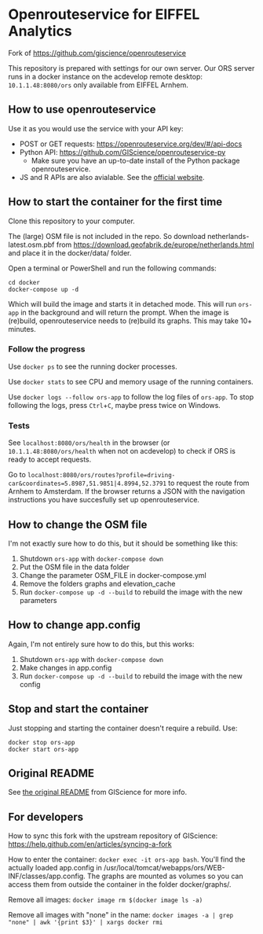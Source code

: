 # Openrouteservice for EIFFEL Analytics
Fork of https://github.com/giscience/openrouteservice

This repository is prepared with settings for our own server. Our ORS server runs in a docker instance on the acdevelop remote desktop: `10.1.1.48:8080/ors` only available from EIFFEL Arnhem.

## How to use openrouteservice
Use it as you would use the service with your API key:

* POST or GET requests: https://openrouteservice.org/dev/#/api-docs
* Python API: https://github.com/GIScience/openrouteservice-py
    * Make sure you have an up-to-date install of the Python package openrouteservice.
* JS and R APIs are also avialable. See the [official website](https://openrouteservice.org/).

## How to start the container for the first time
Clone this repository to your computer.

The (large) OSM file is not included in the repo. So download netherlands-latest.osm.pbf from https://download.geofabrik.de/europe/netherlands.html and place it in the docker/data/ folder.

Open a terminal or PowerShell and run the following commands:
```
cd docker
docker-compose up -d
```
Which will build the image and starts it in detached mode. This will run  `ors-app` in the background and will return the prompt. When the image is (re)build, openrouteservice needs to (re)build its graphs. This may take 10+ minutes.

### Follow the progress
Use `docker ps` to see the running docker processes.

Use `docker stats` to see CPU and memory usage of the running containers.

Use `docker logs --follow ors-app` to follow the log files of `ors-app`. To stop following the logs, press `Ctrl`+`C`, maybe press twice on Windows.

### Tests
See `localhost:8080/ors/health` in the browser (or `10.1.1.48:8080/ors/health` when not on acdevelop) to check if ORS is ready to accept requests. 

Go to `localhost:8080/ors/routes?profile=driving-car&coordinates=5.8987,51.9851|4.8994,52.3791` to request the route from Arnhem to Amsterdam. If the browser returns a JSON with the navigation instructions you have succesfully set up openrouteservice.

## How to change the OSM file
I'm not exactly sure how to do this, but it should be something like this:
1. Shutdown `ors-app` with `docker-compose down`
1. Put the OSM file in the data folder
1. Change the parameter OSM_FILE in docker-compose.yml
1. Remove the folders graphs and elevation_cache
1. Run `docker-compose up -d --build` to rebuild the image with the new parameters

## How to change app.config
Again, I'm not entirely sure how to do this, but this works:
1. Shutdown `ors-app` with `docker-compose down`
1. Make changes in app.config
1. Run `docker-compose up -d --build` to rebuild the image with the new config

## Stop and start the container
Just stopping and starting the container doesn't require a rebuild. Use:
```
docker stop ors-app
docker start ors-app
```

## Original README
See [the original README](https://github.com/GIScience/openrouteservice/blob/master/README.md) from GIScience for more info.

## For developers
How to sync this fork with the upstream repository of GIScience: https://help.github.com/en/articles/syncing-a-fork

How to enter the container: `docker exec -it ors-app bash`. You'll find the actually loaded app.config in /usr/local/tomcat/webapps/ors/WEB-INF/classes/app.config. The graphs are mounted as volumes so you can access them from outside the container in the folder docker/graphs/.

Remove all images: `docker image rm $(docker image ls -a)`

Remove all images with "none" in the name: `docker images -a | grep "none" | awk '{print $3}' | xargs docker rmi`

